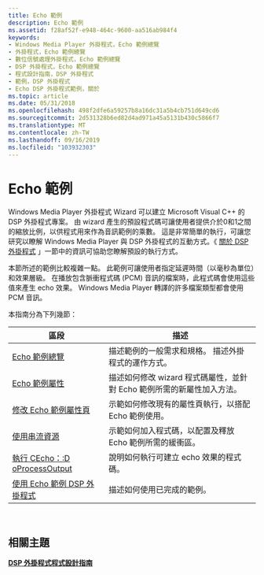 ```yaml
---
title: Echo 範例
description: Echo 範例
ms.assetid: f28af52f-e948-464c-9600-aa516ab984f4
keywords:
- Windows Media Player 外掛程式，Echo 範例總覽
- 外掛程式，Echo 範例總覽
- 數位信號處理外掛程式，Echo 範例總覽
- DSP 外掛程式，Echo 範例總覽
- 程式設計指南，DSP 外掛程式
- 範例，DSP 外掛程式
- Echo DSP 外掛程式範例，關於
ms.topic: article
ms.date: 05/31/2018
ms.openlocfilehash: 498f2dfe6a59257b8a16dc31a5b4cb751d649cd6
ms.sourcegitcommit: 2d531328b6ed82d4ad971a45a5131b430c5866f7
ms.translationtype: MT
ms.contentlocale: zh-TW
ms.lasthandoff: 09/16/2019
ms.locfileid: "103932303"
---
```

# <a name="the-echo-sample"></a>Echo 範例

Windows Media Player 外掛程式 Wizard 可以建立 Microsoft Visual C++ 的 DSP 外掛程式專案。 由 wizard 產生的預設程式碼可讓使用者提供介於0和1之間的縮放比例，以供程式用來作為音訊範例的乘數。 這是非常簡單的執行，可讓您研究以瞭解 Windows Media Player 與 DSP 外掛程式的互動方式。《 [關於 DSP 外掛程式](about-dsp-plug-ins.md) 」一節中的資訊可協助您瞭解預設的執行方式。

本節所述的範例比較複雜一點。 此範例可讓使用者指定延遲時間（以毫秒為單位）和效果層級。 在播放包含脈衝程式碼 (PCM) 音訊的檔案時，此程式碼會使用這些值來產生 echo 效果。 Windows Media Player 轉譯的許多檔案類型都會使用 PCM 音訊。

本指南分為下列幾節：



| 區段                                                                                | 描述                                                                                                         |
|----------------------------------------------------------------------------------------|---------------------------------------------------------------------------------------------------------------------|
| [Echo 範例總覽](echo-sample-overview.md)                                       | 描述範例的一般需求和規格。 描述外掛程式的運作方式。              |
| [Echo 範例屬性](echo-sample-properties.md)                                   | 描述如何修改 wizard 程式碼屬性，並針對 Echo 範例所需的新屬性加入方法。 |
| [修改 Echo 範例屬性頁](modifying-the-echo-sample-property-page.md) | 示範如何修改現有的屬性頁執行，以搭配 Echo 範例使用。                         |
| [使用串流資源](working-with-streaming-resources.md)               | 示範如何加入程式碼，以配置及釋放 Echo 範例所需的緩衝區。                                |
| [執行 CEcho：:D oProcessOutput](implementing-cecho--doprocessoutput.md)         | 說明如何執行可建立 echo 效果的程式碼。                                                   |
| [使用 Echo 範例 DSP 外掛程式](using-the-echo-sample-dsp-plug-in.md)             | 描述如何使用已完成的範例。                                                                          |



 

## <a name="related-topics"></a>相關主題

<dl> <dt>

[**DSP 外掛程式程式設計指南**](dsp-plug-ins-programming-guide.md)
</dt> </dl>

 

 




